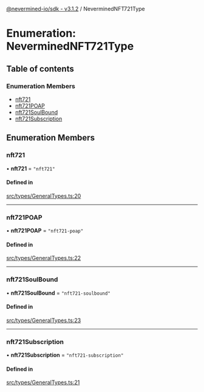 [@nevermined-io/sdk - v3.1.2](../code-reference.md) / NeverminedNFT721Type

# Enumeration: NeverminedNFT721Type

## Table of contents

### Enumeration Members

- [nft721](NeverminedNFT721Type.md#nft721)
- [nft721POAP](NeverminedNFT721Type.md#nft721poap)
- [nft721SoulBound](NeverminedNFT721Type.md#nft721soulbound)
- [nft721Subscription](NeverminedNFT721Type.md#nft721subscription)

## Enumeration Members

### nft721

• **nft721** = `"nft721"`

#### Defined in

[src/types/GeneralTypes.ts:20](https://github.com/nevermined-io/sdk-js/blob/6b4486ecca78fa881cb604506453077da39efd8e/src/types/GeneralTypes.ts#L20)

---

### nft721POAP

• **nft721POAP** = `"nft721-poap"`

#### Defined in

[src/types/GeneralTypes.ts:22](https://github.com/nevermined-io/sdk-js/blob/6b4486ecca78fa881cb604506453077da39efd8e/src/types/GeneralTypes.ts#L22)

---

### nft721SoulBound

• **nft721SoulBound** = `"nft721-soulbound"`

#### Defined in

[src/types/GeneralTypes.ts:23](https://github.com/nevermined-io/sdk-js/blob/6b4486ecca78fa881cb604506453077da39efd8e/src/types/GeneralTypes.ts#L23)

---

### nft721Subscription

• **nft721Subscription** = `"nft721-subscription"`

#### Defined in

[src/types/GeneralTypes.ts:21](https://github.com/nevermined-io/sdk-js/blob/6b4486ecca78fa881cb604506453077da39efd8e/src/types/GeneralTypes.ts#L21)
